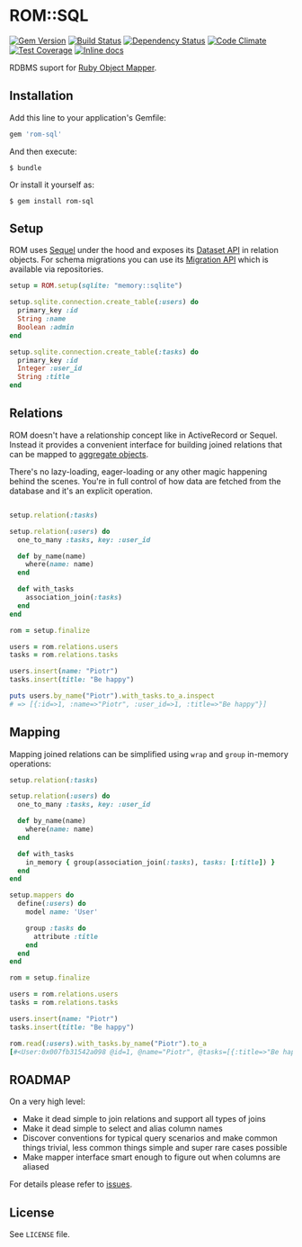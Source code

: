 [gem]: https://rubygems.org/gems/rom-sql
[travis]: https://travis-ci.org/rom-rb/rom-sql
[gemnasium]: https://gemnasium.com/rom-rb/rom-sql
[codeclimate]: https://codeclimate.com/github/rom-rb/rom-sql
[inchpages]: http://inch-ci.org/github/rom-rb/rom-sql

# ROM::SQL

[![Gem Version](https://badge.fury.io/rb/rom-sql.svg)][gem]
[![Build Status](https://travis-ci.org/rom-rb/rom-sql.svg?branch=master)][travis]
[![Dependency Status](https://gemnasium.com/rom-rb/rom-sql.png)][gemnasium]
[![Code Climate](https://codeclimate.com/github/rom-rb/rom-sql/badges/gpa.svg)][codeclimate]
[![Test Coverage](https://codeclimate.com/github/rom-rb/rom-sql/badges/coverage.svg)][codeclimate]
[![Inline docs](http://inch-ci.org/github/rom-rb/rom-sql.svg?branch=master)][inchpages]


RDBMS suport for [Ruby Object Mapper](https://github.com/rom-rb/rom).

## Installation

Add this line to your application's Gemfile:

```ruby
gem 'rom-sql'
```

And then execute:

    $ bundle

Or install it yourself as:

    $ gem install rom-sql

## Setup

ROM uses [Sequel](http://sequel.jeremyevans.net) under the hood and exposes its
[Dataset API](http://sequel.jeremyevans.net/rdoc/files/doc/dataset_basics_rdoc.html)
in relation objects. For schema migrations you can use its
[Migration API](http://sequel.jeremyevans.net/rdoc/files/doc/migration_rdoc.html)
which is available via repositories.

``` ruby
setup = ROM.setup(sqlite: "memory::sqlite")

setup.sqlite.connection.create_table(:users) do
  primary_key :id
  String :name
  Boolean :admin
end

setup.sqlite.connection.create_table(:tasks) do
  primary_key :id
  Integer :user_id
  String :title
end
```

## Relations

ROM doesn't have a relationship concept like in ActiveRecord or Sequel. Instead
it provides a convenient interface for building joined relations that can be
mapped to [aggregate objects](http://martinfowler.com/bliki/Aggregate.html).

There's no lazy-loading, eager-loading or any other magic happening behind the
scenes. You're in full control of how data are fetched from the database and it's
an explicit operation.

``` ruby

setup.relation(:tasks)

setup.relation(:users) do
  one_to_many :tasks, key: :user_id

  def by_name(name)
    where(name: name)
  end

  def with_tasks
    association_join(:tasks)
  end
end

rom = setup.finalize

users = rom.relations.users
tasks = rom.relations.tasks

users.insert(name: "Piotr")
tasks.insert(title: "Be happy")

puts users.by_name("Piotr").with_tasks.to_a.inspect
# => [{:id=>1, :name=>"Piotr", :user_id=>1, :title=>"Be happy"}]
```

## Mapping

Mapping joined relations can be simplified using `wrap` and `group` in-memory
operations:

``` ruby
setup.relation(:tasks)

setup.relation(:users) do
  one_to_many :tasks, key: :user_id

  def by_name(name)
    where(name: name)
  end

  def with_tasks
    in_memory { group(association_join(:tasks), tasks: [:title]) }
  end
end

setup.mappers do
  define(:users) do
    model name: 'User'

    group :tasks do
      attribute :title
    end
  end
end

rom = setup.finalize

users = rom.relations.users
tasks = rom.relations.tasks

users.insert(name: "Piotr")
tasks.insert(title: "Be happy")

rom.read(:users).with_tasks.by_name("Piotr").to_a
[#<User:0x007fb31542a098 @id=1, @name="Piotr", @tasks=[{:title=>"Be happy"}]>]
```

## ROADMAP

On a very high level:

* Make it dead simple to join relations and support all types of joins
* Make it dead simple to select and alias column names
* Discover conventions for typical query scenarios and make common things trivial,
  less common things simple and super rare cases possible
* Make mapper interface smart enough to figure out when columns are aliased

For details please refer to [issues](https://github.com/rom-rb/rom-sql/issues).

## License

See `LICENSE` file.
